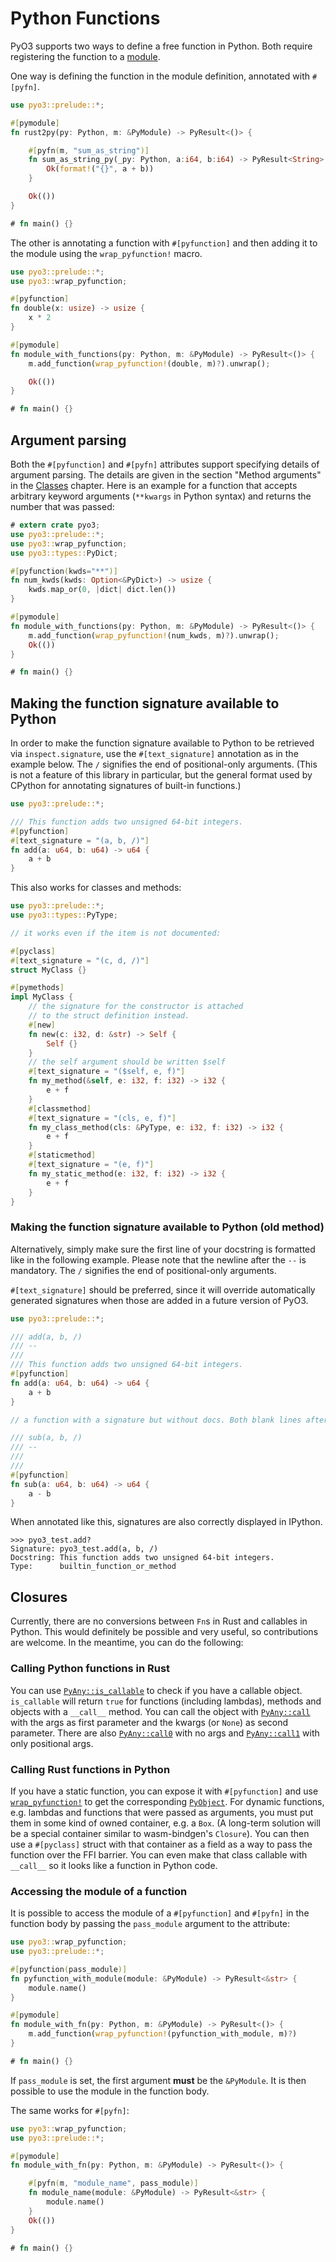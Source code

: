 # Python Functions

PyO3 supports two ways to define a free function in Python. Both require registering
the function to a [module](./module.md).

One way is defining the function in the module definition, annotated with `#[pyfn]`.

```rust
use pyo3::prelude::*;

#[pymodule]
fn rust2py(py: Python, m: &PyModule) -> PyResult<()> {

    #[pyfn(m, "sum_as_string")]
    fn sum_as_string_py(_py: Python, a:i64, b:i64) -> PyResult<String> {
        Ok(format!("{}", a + b))
    }

    Ok(())
}

# fn main() {}
```

The other is annotating a function with `#[pyfunction]` and then adding it
to the module using the `wrap_pyfunction!` macro.

```rust
use pyo3::prelude::*;
use pyo3::wrap_pyfunction;

#[pyfunction]
fn double(x: usize) -> usize {
    x * 2
}

#[pymodule]
fn module_with_functions(py: Python, m: &PyModule) -> PyResult<()> {
    m.add_function(wrap_pyfunction!(double, m)?).unwrap();

    Ok(())
}

# fn main() {}
```

## Argument parsing

Both the `#[pyfunction]` and `#[pyfn]` attributes support specifying details of
argument parsing.  The details are given in the section "Method arguments" in
the [Classes](class.md) chapter.  Here is an example for a function that accepts
arbitrary keyword arguments (`**kwargs` in Python syntax) and returns the number
that was passed:

```rust
# extern crate pyo3;
use pyo3::prelude::*;
use pyo3::wrap_pyfunction;
use pyo3::types::PyDict;

#[pyfunction(kwds="**")]
fn num_kwds(kwds: Option<&PyDict>) -> usize {
    kwds.map_or(0, |dict| dict.len())
}

#[pymodule]
fn module_with_functions(py: Python, m: &PyModule) -> PyResult<()> {
    m.add_function(wrap_pyfunction!(num_kwds, m)?).unwrap();
    Ok(())
}

# fn main() {}
```

## Making the function signature available to Python

In order to make the function signature available to Python to be retrieved via
`inspect.signature`, use the `#[text_signature]` annotation as in the example
below. The `/` signifies the end of positional-only arguments. (This
is not a feature of this library in particular, but the general format used by
CPython for annotating signatures of built-in functions.)

```rust
use pyo3::prelude::*;

/// This function adds two unsigned 64-bit integers.
#[pyfunction]
#[text_signature = "(a, b, /)"]
fn add(a: u64, b: u64) -> u64 {
    a + b
}
```

This also works for classes and methods:

```rust
use pyo3::prelude::*;
use pyo3::types::PyType;

// it works even if the item is not documented:

#[pyclass]
#[text_signature = "(c, d, /)"]
struct MyClass {}

#[pymethods]
impl MyClass {
    // the signature for the constructor is attached
    // to the struct definition instead.
    #[new]
    fn new(c: i32, d: &str) -> Self {
        Self {}
    }
    // the self argument should be written $self
    #[text_signature = "($self, e, f)"]
    fn my_method(&self, e: i32, f: i32) -> i32 {
        e + f
    }
    #[classmethod]
    #[text_signature = "(cls, e, f)"]
    fn my_class_method(cls: &PyType, e: i32, f: i32) -> i32 {
        e + f
    }
    #[staticmethod]
    #[text_signature = "(e, f)"]
    fn my_static_method(e: i32, f: i32) -> i32 {
        e + f
    }
}
```

### Making the function signature available to Python (old method)

Alternatively, simply make sure the first line of your docstring is
formatted like in the following example. Please note that the newline after the
`--` is mandatory. The `/` signifies the end of positional-only arguments.

`#[text_signature]` should be preferred, since it will override automatically
generated signatures when those are added in a future version of PyO3.

```rust
use pyo3::prelude::*;

/// add(a, b, /)
/// --
///
/// This function adds two unsigned 64-bit integers.
#[pyfunction]
fn add(a: u64, b: u64) -> u64 {
    a + b
}

// a function with a signature but without docs. Both blank lines after the `--` are mandatory.

/// sub(a, b, /)
/// --
///
///
#[pyfunction]
fn sub(a: u64, b: u64) -> u64 {
    a - b
}
```

When annotated like this, signatures are also correctly displayed in IPython.

```ignore
>>> pyo3_test.add?
Signature: pyo3_test.add(a, b, /)
Docstring: This function adds two unsigned 64-bit integers.
Type:      builtin_function_or_method
```

## Closures

Currently, there are no conversions between `Fn`s in Rust and callables in Python. This would definitely be possible and very useful, so contributions are welcome. In the meantime, you can do the following:

### Calling Python functions in Rust

You can use [`PyAny::is_callable`] to check if you have a callable object. `is_callable` will return `true` for functions (including lambdas), methods and objects with a `__call__` method. You can call the object with [`PyAny::call`] with the args as first parameter and the kwargs (or `None`) as second parameter. There are also [`PyAny::call0`] with no args and [`PyAny::call1`] with only positional args.

### Calling Rust functions in Python

If you have a static function, you can expose it with `#[pyfunction]` and use [`wrap_pyfunction!`] to get the corresponding [`PyObject`]. For dynamic functions, e.g. lambdas and functions that were passed as arguments, you must put them in some kind of owned container, e.g. a `Box`. (A long-term solution will be a special container similar to wasm-bindgen's `Closure`). You can then use a `#[pyclass]` struct with that container as a field as a way to pass the function over the FFI barrier. You can even make that class callable with `__call__` so it looks like a function in Python code.

[`PyAny::is_callable`]: https://docs.rs/pyo3/latest/pyo3/struct.PyAny.html#tymethod.is_callable
[`PyAny::call`]: https://docs.rs/pyo3/latest/pyo3/struct.PyAny.html#tymethod.call
[`PyAny::call0`]: https://docs.rs/pyo3/latest/pyo3/struct.PyAny.html#tymethod.call0
[`PyAny::call1`]: https://docs.rs/pyo3/latest/pyo3/struct.PyAny.html#tymethod.call1
[`PyObject`]: https://docs.rs/pyo3/latest/pyo3/type.PyObject.html
[`wrap_pyfunction!`]: https://docs.rs/pyo3/latest/pyo3/macro.wrap_pyfunction.html

### Accessing the module of a function

It is possible to access the module of a `#[pyfunction]` and `#[pyfn]` in the
function body by passing the `pass_module` argument to the attribute:

```rust
use pyo3::wrap_pyfunction;
use pyo3::prelude::*;

#[pyfunction(pass_module)]
fn pyfunction_with_module(module: &PyModule) -> PyResult<&str> {
    module.name()
}

#[pymodule]
fn module_with_fn(py: Python, m: &PyModule) -> PyResult<()> {
    m.add_function(wrap_pyfunction!(pyfunction_with_module, m)?)
}

# fn main() {}
```

If `pass_module` is set, the first argument **must** be the `&PyModule`. It is then possible to use the module
in the function body.

The same works for `#[pyfn]`:

```rust
use pyo3::wrap_pyfunction;
use pyo3::prelude::*;

#[pymodule]
fn module_with_fn(py: Python, m: &PyModule) -> PyResult<()> {

    #[pyfn(m, "module_name", pass_module)]
    fn module_name(module: &PyModule) -> PyResult<&str> {
        module.name()
    }
    Ok(())
}

# fn main() {}
```
